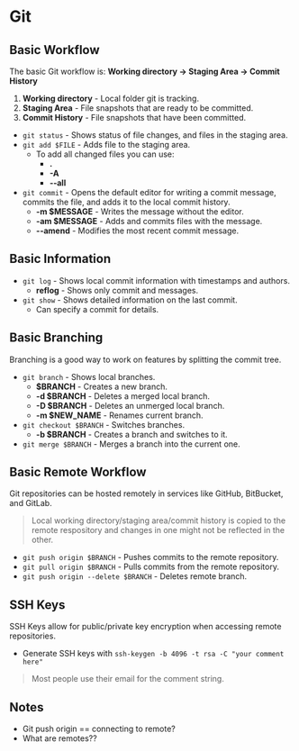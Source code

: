 # Git

## Basic Workflow

The basic Git workflow is: **Working directory -> Staging Area -> Commit History**

1. **Working directory** - Local folder git is tracking.
1. **Staging Area** - File snapshots that are ready to be committed.
1. **Commit History** - File snapshots that have been committed.

* `git status` - Shows status of file changes, and files in the staging area.
* `git add $FILE` - Adds file to the staging area.
  * To add all changed files you can use:
    * **.**
    * **-A**
    * **--all**
* `git commit` - Opens the default editor for writing a commit message, commits the file, and adds it to the local commit history.
  * **-m $MESSAGE** - Writes the message without the editor.
  * **-am $MESSAGE** - Adds and commits files with the message.
  * **--amend** - Modifies the most recent commit message.

## Basic Information

* `git log` - Shows local commit information with timestamps and authors.
  * **reflog** - Shows only commit and messages.
* `git show` - Shows detailed information on the last commit.
  * Can specify a commit for details.

## Basic Branching

Branching is a good way to work on features by splitting the commit tree.

* `git branch` - Shows local branches.
  * **$BRANCH** - Creates a new branch.
  * **-d $BRANCH** - Deletes a merged local branch.
  * **-D $BRANCH** - Deletes an unmerged local branch.
  * **-m $NEW_NAME** - Renames current branch.
* `git checkout $BRANCH` - Switches branches.
  * **-b $BRANCH** - Creates a branch and switches to it.
* `git merge $BRANCH` - Merges a branch into the current one.

## Basic Remote Workflow

Git repositories can be hosted remotely in services like GitHub, BitBucket, and GitLab.
> Local working directory/staging area/commit history is copied to the remote respository and changes in one might not be reflected in the other.

* `git push origin $BRANCH` - Pushes commits to the remote repository.
* `git pull origin $BRANCH` - Pulls commits from the remote repository.
* `git push origin --delete $BRANCH` - Deletes remote branch.

## SSH Keys

SSH Keys allow for public/private key encryption when accessing remote repositories.

* Generate SSH keys with `ssh-keygen -b 4096 -t rsa -C "your comment here"`

> Most people use their email for the comment string.

## Notes

* Git push origin == connecting to remote?
* What are remotes??